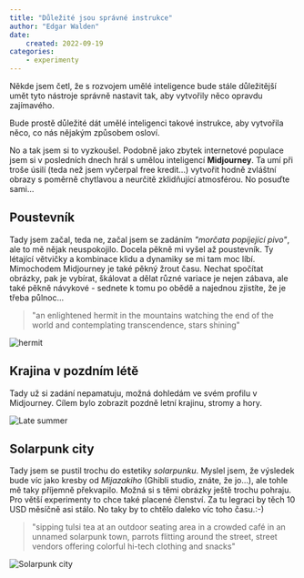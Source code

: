 ```yaml
---
title: "Důležité jsou správné instrukce"
author: "Edgar Walden"
date:
    created: 2022-09-19
categories:
    - experimenty 
---
```


Někde jsem četl, že s rozvojem umělé inteligence bude stále důležitější umět tyto nástroje správně nastavit tak, aby vytvořily něco opravdu zajímavého. <!-- more -->

Bude prostě důležité dát umělé inteligenci takové instrukce, aby vytvořila něco, co nás nějakým způsobem osloví. 

No a tak jsem si to vyzkoušel. Podobně jako zbytek internetové populace jsem si v posledních dnech hrál s umělou inteligencí **Midjourney**. Ta umí při troše úsilí (teda než jsem vyčerpal free kredit...) vytvořit hodně zvláštní obrazy s poměrně chytlavou a neurčitě zklidňující atmosférou. No posuďte sami...

## Poustevník

Tady jsem začal, teda ne, začal jsem se zadáním *"morčata popíjející pivo"*, ale to mě nějak neuspokojilo. Docela pěkně mi vyšel až poustevník. Ty létající větvičky a kombinace klidu a dynamiky se mi tam moc líbí. Mimochodem Midjourney je také pěkný žrout času. Nechat spočítat obrázky, pak je vybírat, škálovat a dělat různé variace je nejen zábava, ale také pěkně návykové - sednete k tomu po obědě a najednou zjistíte, že je třeba půlnoc... 

> "an enlightened hermit in the mountains watching the end of the world and contemplating transcendence, stars shining"

![hermit](/img/hermit.png)

## Krajina v pozdním létě 

Tady už si zadání nepamatuju, možná dohledám ve svém profilu v Midjourney. Cílem bylo zobrazit pozdně letní krajinu, stromy a hory. 

![Late summer](/img/late_summer_2.png)

## Solarpunk city 

Tady jsem se pustil trochu do estetiky *solarpunku*. Myslel jsem, že výsledek bude víc jako kresby od *Mijazakiho* (Ghibli studio, znáte, že jo...), ale tohle mě taky příjemně překvapilo. Možná si s těmi obrázky ještě trochu pohraju. Pro větší experimenty to chce také placené členství. Za tu legraci by těch 10 USD měsíčně asi stálo. No taky by to chtělo daleko víc toho času.:-)

> "sipping tulsi tea at an outdoor seating area in a crowded café in an unnamed solarpunk town, parrots flitting around the street, street vendors offering colorful hi-tech clothing and snacks"

![Solarpunk city](/img/solarpunk1.png)
